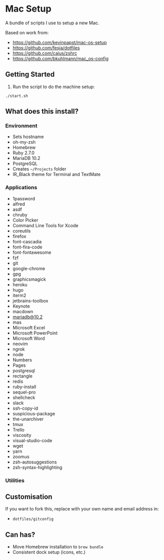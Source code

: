 # Mac Setup

A bundle of scripts I use to setup a new Mac.

Based on work from:

* https://github.com/kevinpapst/mac-os-setup
* https://github.com/fesja/dotfiles
* https://github.com/caius/zshrc
* https://github.com/bkuhlmann/mac_os-config

## Getting Started

1. Run the script to do the machine setup:

```
./start.sh
```

## What does this install?

### Environment

* Sets hostname
* oh-my-zsh
* Homebrew
* Ruby 2.7.0
* MariaDB 10.2
* PostgreSQL
* Creates `~/Projects` folder
* IR_Black theme for Terminal and TextMate

### Applications


* 1password
* alfred
* asdf
* chruby
* Color Picker
* Command Line Tools for Xcode
* coreutils
* firefox
* font-cascadia
* font-fira-code
* font-fontawesome
* fzf
* git
* google-chrome
* gpg
* graphicsmagick
* heroku
* hugo
* iterm2
* jetbrains-toolbox
* Keynote
* macdown
* mariadb@10.2
* mas
* Microsoft Excel
* Microsoft PowerPoint
* Microsoft Word
* neovim
* ngrok
* node
* Numbers
* Pages
* postgresql
* rectangle
* redis
* ruby-install
* sequel-pro
* shellcheck
* slack
* ssh-copy-id
* suspicious-package
* the-unarchiver
* tmux
* Trello
* viscosity
* visual-studio-code
* wget
* yarn
* zoomus
* zsh-autosuggestions
* zsh-syntax-highlighting

### Utilities

## Customisation

If you want to fork this, replace with your own name and email address in:

* `dotfiles/gitconfig`

## Can has?

* Move Homebrew installation to `brew bundle`
* Consistent dock setup (icons, etc.)
